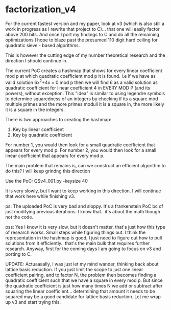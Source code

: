 # factorization_v4

For the current fastest version and my paper, look at v3 (which is also still a work in progress as I rewrite that project to C)... that one will easily factor above 200 bits. And once I port my findings to C and do all the remaining optimizations I hope to blaze past the presumed 110 digit hard ceiling for quadratic sieve - based algorithms.

This is however the cutting edge of my number theoretical research and the direction I should continue in.

The current PoC creates a hashmap that shows for every linear coefficient mod p at which quadratic coefficient mod p it is found.
I.e if we have as valid solution 6x<sup>2</sup>+4x = 0 mod p then we will find 6 as a valid solution as quadratic coefficient for linear coefficient 4 in EVERY MOD P (and its powers), without exception.
This "idea" is similar to using legendre symbols to determine squaredness of an integers by checking if its a square mod multiple primes and the more primes moduli it is a square in, the more likely it is a square in the integers.

There is two approaches to creating the hashmap:

1. Key by linear coefficient
2. Key by quadratic coefficient

For number 1, you would then look for a small quadratic coefficient that appears for every mod p.
For number 2, you would then look for a small linear coefficient that appears for every mod p.

The main problem that remains is, can we construct an efficient algorithm to do this? I will keep grindng this direction

Use the PoC: QSv4_001.py -keysize 40

It is very slowly, but I want to keep working in this direction. I will continue that work here while finishing v3.

ps: The uploaded PoC is very bad and sloppy. It's a frankenstein PoC bc of just modifying previous iterations. I know that.. it's about the math though not the code.

pss: Yes I know it is very slow, but it doesn't matter, that's just how this type of research works. Small steps while figuring things out. I think the representation in the hashmap is good, I just need to figure out how to pull solutions from it efficiently.. that's the main bulk that requires further research. Anyway, first for the coming days I am going to focus on v3 and porting to C.

UPDATE: Actuaaaally, I was just let my mind wander, thinking back about lattice basis reduction. If you just limit the scope to just one linear coefficient pairing, and to factor N, the problem then becomes finding a quadratic coefficient such that we have a square in every mod p. But since the quadratic coefficient is just how many times N we add or subtract after squaring the linear coefficient... determining that amount it needs to be squared may be a good candidate for lattice basis reduction. Let me wrap up v3 and start trying this.

